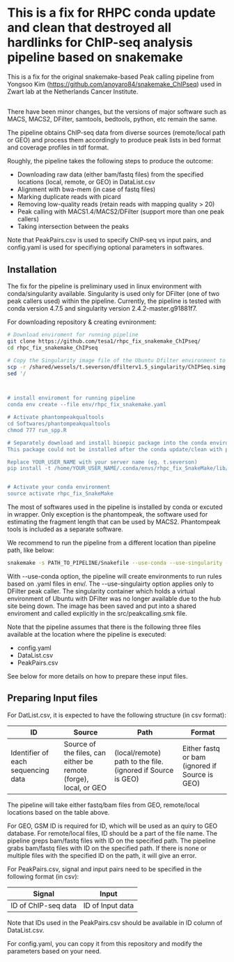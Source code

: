 # This is a fix for RHPC conda update and clean that destroyed all hardlinks for ChIP-seq analysis pipeline based on snakemake



This is a fix for the original snakemake-based Peak calling pipeline from Yongsoo Kim 
(https://github.com/anoyaro84/snakemake_ChIPseq) used in Zwart lab at the Netherlands Cancer Institute.

##

There have been minor changes, but the versions of major software such as MACS, MACS2, DFilter, samtools, bedtools, python, etc remain the same.

The pipeline obtains ChIP-seq data from diverse sources (remote/local path or GEO) and process them accordingly to produce peak lists in bed format and coverage profiles in tdf format.

Roughly, the pipeline takes the following steps to produce the outcome:

- Downloading raw data (either bam/fastq files) from the specified locations (local, remote, or GEO) in DataList.csv
- Alignment with bwa-mem (in case of fastq files)
- Marking duplicate reads with picard
- Removing low-quality reads (retain reads with mapping quality > 20)
- Peak calling with MACS1.4/MACS2/DFilter (support more than one peak callers)
- Taking intersection between the peaks

Note that PeakPairs.csv is used to specify ChIP-seq vs input pairs, and config.yaml is used for specifiying optional parameters in softwares.

## Installation ##


The fix for the pipeline is preliminary used in linux environment with conda/singularity available. Singularity is used  only for DFilter (one of two peak callers used) within the pipeline. Currently, the pipeline is tested with conda version 4.7.5 and singularity version 2.4.2-master.g91881f7.

For downloading repository & creating evnironment:

```bash
# Download enviroment for running pipeline
git clone https://github.com/tesa1/rhpc_fix_snakemake_ChIPseq/
cd rhpc_fix_snakemake_ChIPseq

# Copy the Singularity image file of the Ubuntu Dfilter environment to rhpc_fix_snakemake_ChIPseq folderand add the path to your script.
scp -r /shared/wessels/t.severson/dfilterv1.5_singularity/ChIPSeq.simg .
sed '/



# install enviroment for running pipeline
conda env create --file env/rhpc_fix_snakemake.yaml

# Activate phantompeakqualtools
cd Softwares/phantompeakqualtools
chmod 777 run_spp.R

# Separately download and install bioepic package into the conda environment just created. 
This package could not be installed after the conda update/clean with pip from within the conda enviroment it must be installed expicitly. 

Replace YOUR_USER_NAME with your server name (eg. t.severson)
pip install -t /home/YOUR_USER_NAME/.conda/envs/rhpc_fix_SnakeMake/lib/python3.6/site-packages/ bioepic==0.2.5


# Activate your conda environment
source activate rhpc_fix_SnakeMake

```



The most of softwares used in the pipeline is installed by conda or excuted in wrapper.
Only exception is the phantompeak, the software used for estimating the fragment length that can be used by MACS2.
Phantompeak tools is included as a separate software.

We recommend to run the pipeline from a different location than pipeline path, like below:

```bash
snakemake -s PATH_TO_PIPELINE/Snakefile --use-conda --use-singularity --cores=24 &> run.log
```

With --use-conda option, the pipeline will create environments to run rules based on .yaml files in env/.
The --use-singulairty option applies only to DFilter peak caller. The singularity container which holds a virtual environment of Ubuntu with DFilter was no longer available due to the hub site being down. The image has been saved and put into a shared enviroment and called explicitly in the src/peakcalling.smk file.


Note that the pipeline assumes that there is the following three files available at the location where the pipeline is executed:
- config.yaml
- DataList.csv
- PeakPairs.csv

See below for more details on how to prepare these input files.

## Preparing Input files ##

For DatList.csv, it is expected to have the following structure (in csv format):


| ID | Source | Path | Format |
| ------------- | ------------- | ------------- | ------------- |
| Identifier of each sequencing data | Source of the files, can either be remote (forge), local, or GEO | (local/remote) path to the file. (ignored if Source is GEO) | Either fastq or bam (ignored if Source is GEO) |


The pipeline will take either fastq/bam files from GEO, remote/local locations based on the table above.

For GEO, GSM ID is required for ID, which will be used as an quiry to GEO database. For remote/local files, ID should be a part of the file name. The pipeline greps bam/fastq files with ID on the specified path. The pipeline grabs bam/fastq files with ID on the specified path. If there is none or multiple files with the specified ID on the path, it will give an error.


For PeakPairs.csv, signal and input pairs need to be specified in the following format (in csv):

| Signal | Input |
| ------------- | ------------- |
| ID of ChIP-seq data | ID of Input data |


Note that IDs used in the PeakPairs.csv should be available in ID column of DataList.csv.


For config.yaml, you can copy it from this repository and modify the parameters based on your need.



